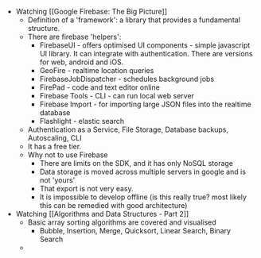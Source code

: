 - Watching [[Google Firebase: The Big Picture]]
	- Definition of a 'framework': a library that provides a fundamental structure.
	- There are firebase 'helpers':
		- FirebaseUI - offers optimised UI components - simple javascript UI library. It can integrate with authentication. There are versions for web, android and iOS.
		- GeoFire - realtime location queries
		- FirebaseJobDispatcher - schedules background jobs
		- FirePad - code and text editor online
		- Firebase Tools - CLI - can run local web server
		- Firebase Import - for importing large JSON files into the realtime database
		- Flashlight - elastic search
	- Authentication as a Service, File Storage, Database backups, Autoscaling, CLI
	- It has a free tier.
	- Why not to use Firebase
		- There are limits on the SDK, and it has only NoSQL storage
		- Data storage is moved across multiple servers in google and is not 'yours'
		- That export is not very easy.
		- It is impossible to develop offline (is this really true? most likely this can be remedied with good architecture)
- Watching [[Algorithms and Data Structures - Part 2]]
	- Basic array sorting algorithms are covered and visualised
		- Bubble, Insertion, Merge, Quicksort, Linear Search, Binary Search
	-